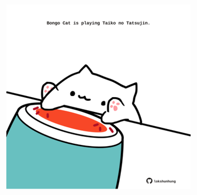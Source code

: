 <!-- built at 03/06/2023, 04:00:53 UTC -->
<p align="center">
  <img width="500" height="500" src="./ReadmeImage.svg">
</p>
